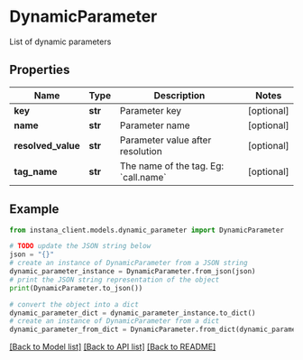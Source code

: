 # DynamicParameter

List of dynamic parameters

## Properties

Name | Type | Description | Notes
------------ | ------------- | ------------- | -------------
**key** | **str** | Parameter key | [optional] 
**name** | **str** | Parameter name | [optional] 
**resolved_value** | **str** | Parameter value after resolution | [optional] 
**tag_name** | **str** | The name of the tag. Eg: &#x60;call.name&#x60; | [optional] 

## Example

```python
from instana_client.models.dynamic_parameter import DynamicParameter

# TODO update the JSON string below
json = "{}"
# create an instance of DynamicParameter from a JSON string
dynamic_parameter_instance = DynamicParameter.from_json(json)
# print the JSON string representation of the object
print(DynamicParameter.to_json())

# convert the object into a dict
dynamic_parameter_dict = dynamic_parameter_instance.to_dict()
# create an instance of DynamicParameter from a dict
dynamic_parameter_from_dict = DynamicParameter.from_dict(dynamic_parameter_dict)
```
[[Back to Model list]](../README.md#documentation-for-models) [[Back to API list]](../README.md#documentation-for-api-endpoints) [[Back to README]](../README.md)


